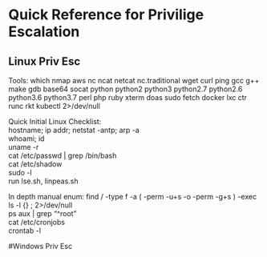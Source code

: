 # Quick Reference for Privilige Escalation   
## Linux Priv Esc   
Tools: 
which nmap aws nc ncat netcat nc.traditional wget curl ping gcc g++ make gdb base64 socat python python2 python3 python2.7 python2.6 python3.6 python3.7 perl php ruby xterm doas sudo fetch docker lxc ctr runc rkt kubectl 2>/dev/null   

Quick Initial Linux Checklist:   
hostname; ip addr; netstat -antp; arp -a   
whoami; id   
uname -r   
cat /etc/passwd | grep /bin/bash   
cat /etc/shadow   
sudo -l   
run lse.sh, linpeas.sh   

In depth manual enum:
find / -type f -a \( -perm -u+s -o -perm -g+s \) -exec ls -l {} \;  2>/dev/null               
ps aux | grep “^root”                   
cat /etc/cronjobs   
crontab -l   





#Windows Priv Esc

